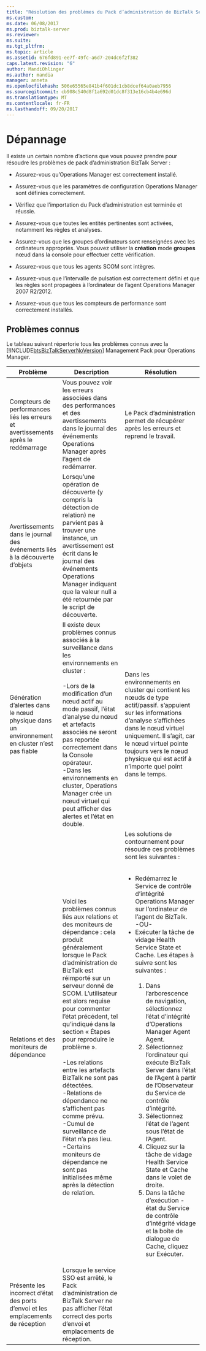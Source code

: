 ```yaml
---
title: "Résolution des problèmes du Pack d’administration de BizTalk Server | Documents Microsoft"
ms.custom: 
ms.date: 06/08/2017
ms.prod: biztalk-server
ms.reviewer: 
ms.suite: 
ms.tgt_pltfrm: 
ms.topic: article
ms.assetid: 676fd891-ee7f-49fc-a6d7-204dc6f2f382
caps.latest.revision: "6"
author: MandiOhlinger
ms.author: mandia
manager: anneta
ms.openlocfilehash: 506e65565e841b4f601dc1cb8dcef64a0aeb7956
ms.sourcegitcommit: cb908c540d8f1a692d01dc8f313e16cb4b4e696d
ms.translationtype: MT
ms.contentlocale: fr-FR
ms.lasthandoff: 09/20/2017
---
```

# <a name="troubleshooting"></a>Dépannage
Il existe un certain nombre d’actions que vous pouvez prendre pour résoudre les problèmes de pack d’administration BizTalk Server :  
  
-   Assurez-vous qu’Operations Manager est correctement installé.  
  
-   Assurez-vous que les paramètres de configuration Operations Manager sont définies correctement.  
  
-   Vérifiez que l’importation du Pack d’administration est terminée et réussie.  
  
-   Assurez-vous que toutes les entités pertinentes sont activées, notamment les règles et analyses.  
  
-   Assurez-vous que les groupes d’ordinateurs sont renseignées avec les ordinateurs appropriés. Vous pouvez utiliser la **création** mode **groupes** nœud dans la console pour effectuer cette vérification.  
  
-   Assurez-vous que tous les agents SCOM sont intègres.  
  
-   Assurez-vous que l’intervalle de pulsation est correctement défini et que les règles sont propagées à l’ordinateur de l’agent Operations Manager 2007 R2/2012.  
  
-   Assurez-vous que tous les compteurs de performance sont correctement installés.  
  
## <a name="known-issues"></a>Problèmes connus
Le tableau suivant répertorie tous les problèmes connus avec la [!INCLUDE[btsBizTalkServerNoVersion](../includes/btsbiztalkservernoversion-md.md)] Management Pack pour Operations Manager.  
  
|Problème| Description|Résolution|  
|-----------|-----------------|----------------|  
|Compteurs de performances liés les erreurs et avertissements après le redémarrage|Vous pouvez voir les erreurs associées dans des performances et des avertissements dans le journal des événements Operations Manager après l’agent de redémarrer.|Le Pack d’administration permet de récupérer après les erreurs et reprend le travail.|  
|Avertissements dans le journal des événements liés à la découverte d’objets|Lorsqu’une opération de découverte (y compris la détection de relation) ne parvient pas à trouver une instance, un avertissement est écrit dans le journal des événements Operations Manager indiquant que la valeur null a été retournée par le script de découverte.||  
|Génération d’alertes dans le nœud physique dans un environnement en cluster n’est pas fiable|Il existe deux problèmes connus associés à la surveillance dans les environnements en cluster :<br /><br /> -Lors de la modification d’un nœud actif au mode passif, l’état d’analyse du nœud et artefacts associés ne seront pas reportée correctement dans la Console opérateur.<br />-Dans les environnements en cluster, Operations Manager crée un nœud virtuel qui peut afficher des alertes et l’état en double.|Dans les environnements en cluster qui contient les nœuds de type actif/passif. s’appuient sur les informations d’analyse s’affichées dans le nœud virtuel uniquement. Il s’agit, car le nœud virtuel pointe toujours vers le nœud physique qui est actif à n’importe quel point dans le temps.|  
|Relations et des moniteurs de dépendance|Voici les problèmes connus liés aux relations et des moniteurs de dépendance : cela produit généralement lorsque le Pack d’administration de BizTalk est réimporté sur un serveur donné de SCOM. L’utilisateur est alors requise pour commenter l’état précédent, tel qu’indiqué dans la section « Étapes pour reproduire le problème ».<br /><br /> -Les relations entre les artefacts BizTalk ne sont pas détectées.<br />-Relations de dépendance ne s’affichent pas comme prévu.<br />-Cumul de surveillance de l’état n’a pas lieu.<br />-Certains moniteurs de dépendance ne sont pas initialisées même après la détection de relation.|Les solutions de contournement pour résoudre ces problèmes sont les suivantes :<br /><br /> <ul><li>Redémarrez le Service de contrôle d’intégrité Operations Manager sur l’ordinateur de l’agent de BizTalk. <br />     -OU-</li><li>Exécuter la tâche de vidage Health Service State et Cache. Les étapes à suivre sont les suivantes :<br /><br /> <ol><li>Dans l’arborescence de navigation, sélectionnez l’état d’intégrité d’Operations Manager Agent Agent.</li><li>Sélectionnez l’ordinateur qui exécute BizTalk Server dans l’état de l’Agent à partir de l’Observateur du Service de contrôle d’intégrité.</li><li>Sélectionnez l’état de l’agent sous l’état de l’Agent.</li><li>Cliquez sur la tâche de vidage Health Service State et Cache dans le volet de droite.</li><li>Dans la tâche d’exécution - état du Service de contrôle d’intégrité vidage et la boîte de dialogue de Cache, cliquez sur Exécuter.</li></ol></li></ul>|  
|Présente les incorrect d’état des ports d’envoi et les emplacements de réception|Lorsque le service SSO est arrêté, le Pack d’administration de BizTalk Server ne pas afficher l’état correct des ports d’envoi et emplacements de réception.||